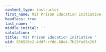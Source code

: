 ```yaml
---
content_type: instructor
first_name: MIT Prison Education Initiative
headless: true
last_name: ''
middle_initial: ''
salutation: ''
title: 'MIT Prison Education Initiative '
uid: 95b526c2-4ddf-cfdd-68e4-7b25fa85c26f
---
```

